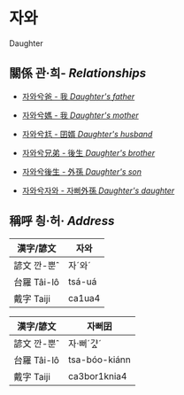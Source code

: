# 자와
Daughter

## 關係 관·희- _Relationships_

- [자와兮爸 - 我 _Daughter's_ _father_](member1.md)

- [자와兮媽 - 我 _Daughter's_ _mother_](member1.md)

- [자와兮尪 - 囝婿 _Daughter's_ _husband_](member68.md)

- [자와兮兄弟 - 後生 _Daughter's_ _brother_](member19.md)

- [자와兮後生 - 外孫 _Daughter's_ _son_](member55.md)

- [자와兮자와 - 자뻐外孫 _Daughter's_ _daughter_](member56.md)



## 稱呼 칑·허· _Address_

漢字/諺文 | 자와
--- | ---
諺文 깐-뿐ˆ | 자ˊ와ˊ
台羅 Tâi-lô | tsá-uá
戴字 Taiji | ca1ua4


漢字/諺文 | 자뻐囝
--- | ---
諺文 깐-뿐ˆ | 자·뻐ˊ갸ᇫˊ
台羅 Tâi-lô | tsa-bóo-kiánn
戴字 Taiji | ca3bor1knia4


